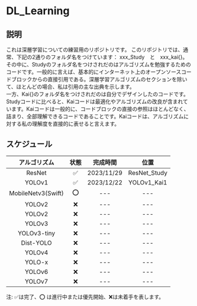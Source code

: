 # DL_Learning
## 説明
これは深層学習についての練習用のリポジトリです。
このリポジトリでは、通常、下記の2通りのフォルダ名をつけています：
xxx_Study　と　xxx_kai{}。<br>
その中に、Studyのフォルダ名をつけされだのはアルゴリズムを勉強するためのコードです。一般的に言えば、基本的にインターネット上のオープンソースコードブロックからの直接引用である。深層学習アルゴリズムのセクションを除いて、ほとんどの場合、私は引用の主な出典を示します。<br>
一方、Kai{}のフォルダ名をつけされだのは自分でデザインしたのコードです。Studyコードに比べると、Kaiコードは最適化やアルゴリズムの改良が含まれています。Kaiコードは一般的に、コードブロックの直接の参照はほとんどなく、詰まり、全部理解できるコードであることです。Kaiコードは、アルゴリズムに対する私の理解度を直接的に表せると言えます。<br>
## スケジュール

|       アルゴリズム       | 状態 |    完成時間    |      位置      |
|:------------------:|:--:|:----------:|:------------:|
|       ResNet       | ✅  | 2023/11/29 | ResNet_Study |
|       YOLOv1       | ✅  | 2023/12/22 | YOLOv1_Kai1  |
| MobileNetv3(Swift) | ⭕️ |    ---     |     ---      |
|       YOLOv2       | ❌  |    ---     |     ---      |
|       YOLOv2       | ❌  |    ---     |     ---      |
|       YOLOv3       | ❌  |    ---     |     ---      |
|    YOLOv3-tiny     | ❌  |    ---     |     ---      |
|     Dist-YOLO      | ❌  |    ---     |     ---      |
|       YOLOv4       | ❌  |    ---     |     ---      |
|       YOLO-x       | ❌  |    ---     |     ---      |
|       YOLOv6       | ❌  |    ---     |     ---      |
|       YOLOv7       | ❌  |    ---     |     ---      |
注: ✅は完了、⭕️ は進行中または優先開始、❌は未着手を表します。<br>
